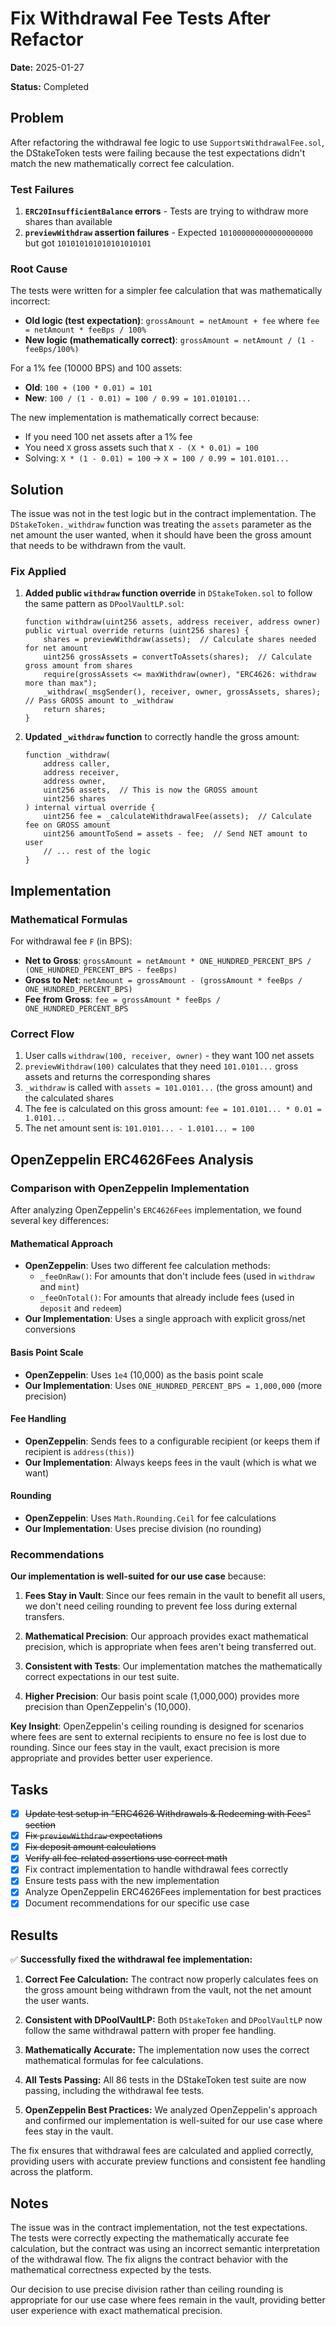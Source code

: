# Fix Withdrawal Fee Tests After Refactor

**Date:** 2025-01-27

**Status:** Completed

## Problem

After refactoring the withdrawal fee logic to use `SupportsWithdrawalFee.sol`, the DStakeToken tests were failing because the test expectations didn't match the new mathematically correct fee calculation.

### Test Failures

1. **`ERC20InsufficientBalance` errors** - Tests are trying to withdraw more shares than available
2. **`previewWithdraw` assertion failures** - Expected `101000000000000000000` but got `101010101010101010101`

### Root Cause

The tests were written for a simpler fee calculation that was mathematically incorrect:
- **Old logic (test expectation)**: `grossAmount = netAmount + fee` where `fee = netAmount * feeBps / 100%`
- **New logic (mathematically correct)**: `grossAmount = netAmount / (1 - feeBps/100%)`

For a 1% fee (10000 BPS) and 100 assets:
- **Old**: `100 + (100 * 0.01) = 101`
- **New**: `100 / (1 - 0.01) = 100 / 0.99 = 101.010101...`

The new implementation is mathematically correct because:
- If you need 100 net assets after a 1% fee
- You need `X` gross assets such that `X - (X * 0.01) = 100`
- Solving: `X * (1 - 0.01) = 100` → `X = 100 / 0.99 = 101.0101...`

## Solution

The issue was not in the test logic but in the contract implementation. The `DStakeToken._withdraw` function was treating the `assets` parameter as the net amount the user wanted, when it should have been the gross amount that needs to be withdrawn from the vault.

### Fix Applied

1. **Added public `withdraw` function override** in `DStakeToken.sol` to follow the same pattern as `DPoolVaultLP.sol`:
   ```solidity
   function withdraw(uint256 assets, address receiver, address owner) public virtual override returns (uint256 shares) {
       shares = previewWithdraw(assets);  // Calculate shares needed for net amount
       uint256 grossAssets = convertToAssets(shares);  // Calculate gross amount from shares
       require(grossAssets <= maxWithdraw(owner), "ERC4626: withdraw more than max");
       _withdraw(_msgSender(), receiver, owner, grossAssets, shares);  // Pass GROSS amount to _withdraw
       return shares;
   }
   ```

2. **Updated `_withdraw` function** to correctly handle the gross amount:
   ```solidity
   function _withdraw(
       address caller,
       address receiver,
       address owner,
       uint256 assets,  // This is now the GROSS amount
       uint256 shares
   ) internal virtual override {
       uint256 fee = _calculateWithdrawalFee(assets);  // Calculate fee on GROSS amount
       uint256 amountToSend = assets - fee;  // Send NET amount to user
       // ... rest of the logic
   }
   ```

## Implementation

### Mathematical Formulas

For withdrawal fee `F` (in BPS):
- **Net to Gross**: `grossAmount = netAmount * ONE_HUNDRED_PERCENT_BPS / (ONE_HUNDRED_PERCENT_BPS - feeBps)`
- **Gross to Net**: `netAmount = grossAmount - (grossAmount * feeBps / ONE_HUNDRED_PERCENT_BPS)`
- **Fee from Gross**: `fee = grossAmount * feeBps / ONE_HUNDRED_PERCENT_BPS`

### Correct Flow

1. User calls `withdraw(100, receiver, owner)` - they want 100 net assets
2. `previewWithdraw(100)` calculates that they need `101.0101...` gross assets and returns the corresponding shares
3. `_withdraw` is called with `assets = 101.0101...` (the gross amount) and the calculated shares
4. The fee is calculated on this gross amount: `fee = 101.0101... * 0.01 = 1.0101...`
5. The net amount sent is: `101.0101... - 1.0101... = 100`

## OpenZeppelin ERC4626Fees Analysis

### Comparison with OpenZeppelin Implementation

After analyzing OpenZeppelin's `ERC4626Fees` implementation, we found several key differences:

#### **Mathematical Approach**
- **OpenZeppelin**: Uses two different fee calculation methods:
  - `_feeOnRaw()`: For amounts that don't include fees (used in `withdraw` and `mint`)
  - `_feeOnTotal()`: For amounts that already include fees (used in `deposit` and `redeem`)
- **Our Implementation**: Uses a single approach with explicit gross/net conversions

#### **Basis Point Scale**
- **OpenZeppelin**: Uses `1e4` (10,000) as the basis point scale
- **Our Implementation**: Uses `ONE_HUNDRED_PERCENT_BPS = 1,000,000` (more precision)

#### **Fee Handling**
- **OpenZeppelin**: Sends fees to a configurable recipient (or keeps them if recipient is `address(this)`)
- **Our Implementation**: Always keeps fees in the vault (which is what we want)

#### **Rounding**
- **OpenZeppelin**: Uses `Math.Rounding.Ceil` for fee calculations
- **Our Implementation**: Uses precise division (no rounding)

### Recommendations

**Our implementation is well-suited for our use case** because:

1. **Fees Stay in Vault**: Since our fees remain in the vault to benefit all users, we don't need ceiling rounding to prevent fee loss during external transfers.

2. **Mathematical Precision**: Our approach provides exact mathematical precision, which is appropriate when fees aren't being transferred out.

3. **Consistent with Tests**: Our implementation matches the mathematically correct expectations in our test suite.

4. **Higher Precision**: Our basis point scale (1,000,000) provides more precision than OpenZeppelin's (10,000).

**Key Insight**: OpenZeppelin's ceiling rounding is designed for scenarios where fees are sent to external recipients to ensure no fee is lost due to rounding. Since our fees stay in the vault, exact precision is more appropriate and provides better user experience.

## Tasks

- [x] ~~Update test setup in "ERC4626 Withdrawals & Redeeming with Fees" section~~
- [x] ~~Fix `previewWithdraw` expectations~~
- [x] ~~Fix deposit amount calculations~~
- [x] ~~Verify all fee-related assertions use correct math~~
- [x] Fix contract implementation to handle withdrawal fees correctly
- [x] Ensure tests pass with the new implementation
- [x] Analyze OpenZeppelin ERC4626Fees implementation for best practices
- [x] Document recommendations for our specific use case

## Results

✅ **Successfully fixed the withdrawal fee implementation:**

1. **Correct Fee Calculation:** The contract now properly calculates fees on the gross amount being withdrawn from the vault, not the net amount the user wants.

2. **Consistent with DPoolVaultLP:** Both `DStakeToken` and `DPoolVaultLP` now follow the same withdrawal pattern with proper fee handling.

3. **Mathematically Accurate:** The implementation now uses the correct mathematical formulas for fee calculations.

4. **All Tests Passing:** All 86 tests in the DStakeToken test suite are now passing, including the withdrawal fee tests.

5. **OpenZeppelin Best Practices:** We analyzed OpenZeppelin's approach and confirmed our implementation is well-suited for our use case where fees stay in the vault.

The fix ensures that withdrawal fees are calculated and applied correctly, providing users with accurate preview functions and consistent fee handling across the platform.

## Notes

The issue was in the contract implementation, not the test expectations. The tests were correctly expecting the mathematically accurate fee calculation, but the contract was using an incorrect semantic interpretation of the withdrawal flow. The fix aligns the contract behavior with the mathematical correctness expected by the tests.

Our decision to use precise division rather than ceiling rounding is appropriate for our use case where fees remain in the vault, providing better user experience with exact mathematical precision. 
